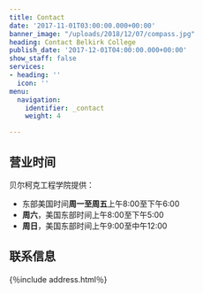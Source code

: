 ```yaml
---
title: Contact
date: '2017-11-01T03:00:00.000+00:00'
banner_image: "/uploads/2018/12/07/compass.jpg"
heading: Contact Belkirk College
publish_date: '2017-12-01T04:00:00.000+00:00'
show_staff: false
services:
- heading: ''
  icon: ''
menu:
  navigation:
    identifier: _contact
    weight: 4

---
```

## 营业时间

贝尔柯克工程学院提供：

* 东部美国时间**周一至周五**上午8:00至下午6:00
* **周六**，美国东部时间上午8:00至下午5:00
* **周日**，美国东部时间上午9:00至中午12:00

## 联系信息

{％include address.html％}